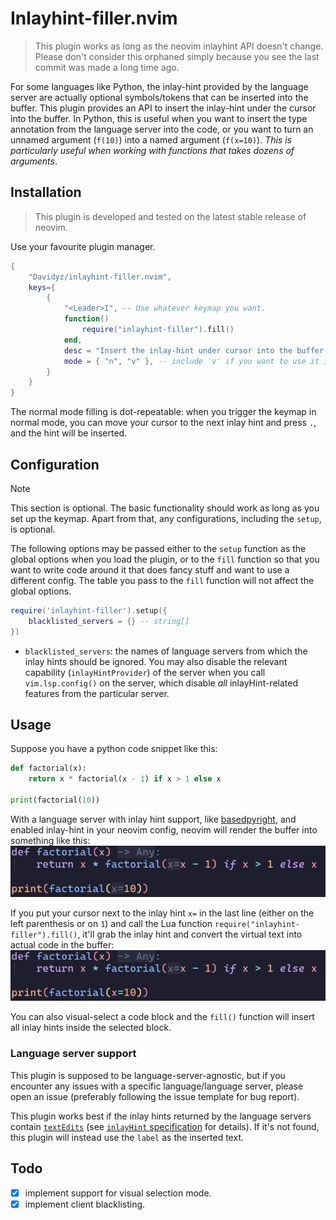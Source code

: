 # Inlayhint-filler.nvim 
> This plugin works as long as the neovim inlayhint API doesn't change.
> Please don't consider this orphaned simply because you see the last commit was made 
> a long time ago.

For some languages like Python, the inlay-hint provided by the language server
are actually optional symbols/tokens that can be inserted into the buffer. 
This plugin provides an API to insert the inlay-hint under the cursor into the
buffer.
In Python, this is useful when you want to insert the type annotation from the
language server into the code, or you want to turn an unnamed argument (`f(10)`)
into a named argument (`f(x=10)`). _This is particularly useful when working with
functions that takes dozens of arguments_.

## Installation 

> This plugin is developed and tested on the latest stable release of neovim.

Use your favourite plugin manager.
```lua
{
    "Davidyz/inlayhint-filler.nvim",
    keys={
        {
            "<Leader>I", -- Use whatever keymap you want.
            function()
                require("inlayhint-filler").fill()
            end,
            desc = "Insert the inlay-hint under cursor into the buffer.",
            mode = { "n", "v" }, -- include 'v' if you want to use it in visual selection mode
        }
    }
}
```

The normal mode filling is dot-repeatable: when you trigger the
keymap in normal mode, you can move your cursor to the next inlay hint and
press `.`, and the hint will be inserted.

## Configuration
> [!NOTE]
> This section is optional. The basic functionality should work as long as you 
> set up the keymap. Apart from that, any configurations, including the `setup`, is 
> optional.

The following options may be passed either to the `setup` function as the global
options when you load the plugin, or to the `fill` function so that you want to 
write code around it that does fancy stuff and want to use a different config. 
The table you pass to the `fill` function will not affect the global options.

```lua 
require('inlayhint-filler').setup({ 
    blacklisted_servers = {} -- string[]
})

```

- `blacklisted_servers`: the names of language servers from which the inlay hints should
  be ignored. You may also disable the relevant capability (`inlayHintProvider`)
  of the server when you call `vim.lsp.config()` on the server, which disable
  _all_ inlayHint-related features from the particular server.

## Usage 
Suppose you have a python code snippet like this:

```python
def factorial(x):
    return x * factorial(x - 1) if x > 1 else x

print(factorial(10))
```

With a language server with inlay hint support, like [basedpyright](https://github.com/DetachHead/basedpyright), and enabled inlay-hint in your neovim config, neovim will render the buffer into something like this:
![](./images/inlayhint.png)

If you put your cursor next to the inlay hint `x=` in the last line (either on
the left parenthesis or on `1`) and call
the Lua function `require("inlayhint-filler").fill()`, it'll grab the inlay hint
and convert the virtual text into actual code in the buffer:
![](./images/modified.png)

You can also visual-select a code block and the `fill()` function will insert
all inlay hints inside the selected block.

### Language server support
This plugin is supposed to be language-server-agnostic, but if you encounter any
issues with a specific language/language server, please open an issue (preferably
following the issue template for bug report). 

This plugin works best if the inlay hints returned by the language servers
contain [`textEdits`](https://microsoft.github.io/language-server-protocol/specifications/lsp/3.17/specification/#textEdit)
(see [`inlayHint` specification](https://microsoft.github.io/language-server-protocol/specifications/lsp/3.17/specification/#textDocument_inlayHint) 
for details). If it's not found, this plugin will instead use the `label` as the
inserted text.

## Todo 
- [x] implement support for visual selection mode.
- [x] implement client blacklisting.
